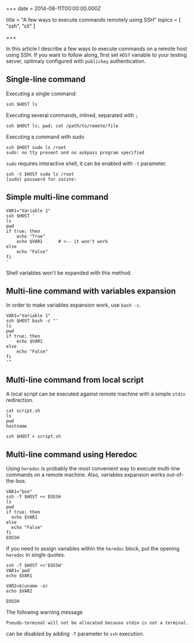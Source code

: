 
+++
date = 2014-08-11T00:00:00.000Z


title = "A few ways to execute commands remotely using SSH"
topics = [ "ssh", "cli" ]

+++

In this article I describe a few ways to execute commands on a remote host using
SSH. If you want to follow along, first set `HOST` variable to your testing
server, optimaly configured with `publickey` authentication.

## Single-line command

Executing a single command:

```
ssh $HOST ls
```

Executing several commands, inlined, separated with `;`

```
ssh $HOST ls; pwd; cat /path/to/remote/file
```

Executing a command with sudo

```
ssh $HOST sudo ls /root
sudo: no tty present and no askpass program specified
```

`sudo` requires interactive shell, it can be enabled with `-t` parameter.

```
ssh -t $HOST sudo ls /root
[sudo] password for zaiste:
```

## Simple multi-line command

```
VAR1="Variable 1"
ssh $HOST '
ls
pwd
if true; then
    echo "True"
    echo $VAR1      # <-- it won't work
else
    echo "False"
fi
'
```

Shell variables won't be expanded with this method.

## Multi-line command with variables expansion

In order to make variables expansion work, use `bash -c`.

```
VAR1="Variable 1"
ssh $HOST bash -c "'
ls
pwd
if true; then
    echo $VAR1
else
    echo "False"
fi
'"
```

## Multi-line command from local script

A local script can be executed against remote machine with a simple `stdin` redirection.

```
cat script.sh
ls
pwd
hostname
```

```
ssh $HOST < script.sh
```

## Multi-line command using Heredoc

Using `heredoc` is probably the most convenient way to execute multi-line
commands on a remote machine. Also, variables expansion works out-of-the-box.

```
VAR1="boo"
ssh -T $HOST << EOSSH
ls
pwd
if true; then
  echo $VAR1
else
  echo "False"
fi
EOSSH
```

If you need to assign variables within the `heredoc` block, put the opening `heredoc`
in single quotes.

```
ssh -T $HOST <<'EOSSH'
VAR1=`pwd`
echo $VAR1

VAR2=$(uname -a)
echo $VAR2

EOSSH
```

The following warning message

```
Pseudo-terminal will not be allocated because stdin is not a terminal.
```

can be disabled by adding `-T` parameter to `ssh` execution.





